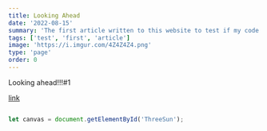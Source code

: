 ```yaml
---
title: Looking Ahead
date: '2022-08-15'
summary: 'The first article written to this website to test if my code worked.'
tags: ['test', 'first', 'article']
image: 'https://i.imgur.com/4Z4Z4Z4.png'
type: 'page'
order: 0
---
```


Looking ahead!!!#1

[link](pages/1.md)

```javascript

let canvas = document.getElementById('ThreeSun');

```